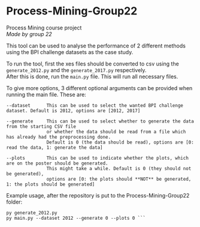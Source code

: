 # Process-Mining-Group22
Process Mining course project\
*Made by group 22*

This tool can be used to analyse the performance of 2 different methods using the BPI challenge datasets as the case study.

To run the tool, first the xes files should be converted to csv using the `generate_2012.py` and the `generate_2017.py` respectively.\
After this is done, run the `main.py` file. This will run all necessary files.


To give more options, 3 different optional arguments can be provided when running the main file. These are:

```angular2html
--dataset      This can be used to select the wanted BPI challenge dataset. Default is 2012, options are [2012, 2017]

--generate     This can be used to select whether to generate the data from the starting CSV file
               or whether the data should be read from a file which has already had the preprocessing done. 
               Default is 0 (the data should be read), options are [0: read the data, 1: generate the data]
               
--plots        This can be used to indicate whether the plots, which are on the poster should be generated.
               This might take a while. Default is 0 (they should not be generated), 
               options are [0: the plots should **NOT** be generated, 1: the plots should be generated] 
```
Example usage, after the repository is put to the Process-Mining-Group22 folder:
```angular2html 
py generate_2012.py
py main.py --dataset 2012 --generate 0 --plots 0 ```
